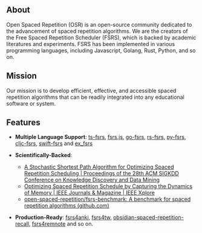 ## About

Open Spaced Repetition (OSR) is an open-source community dedicated to the advancement of spaced repetition algorithms. We are the creators of the Free Spaced Repetition Scheduler (FSRS), which is backed by academic literatures and experiments. FSRS has been implemented in various programming languages, including Javascript, Golang, Rust, Python, and so on.

## Mission

Our mission is to develop efficient, effective, and accessible spaced repetition algorithms that can be readily integrated into any educational software or system.

## Features

- **Multiple Language Support**: [ts-fsrs](https://github.com/open-spaced-repetition/ts-fsrs), [fsrs.js](https://github.com/open-spaced-repetition/fsrs.js), [go-fsrs](https://github.com/open-spaced-repetition/go-fsrs), [rs-fsrs](https://github.com/open-spaced-repetition/rs-fsrs), [py-fsrs](https://github.com/open-spaced-repetition/py-fsrs), [cljc-fsrs](https://github.com/open-spaced-repetition/cljc-fsrs), [swift-fsrs](https://github.com/open-spaced-repetition/swift-fsrs) and [ex_fsrs](https://github.com/open-spaced-repetition/ex_fsrs)
- **Scientifically-Backed**:
  - [A Stochastic Shortest Path Algorithm for Optimizing Spaced Repetition Scheduling | Proceedings of the 28th ACM SIGKDD Conference on Knowledge Discovery and Data Mining](https://dl.acm.org/doi/10.1145/3534678.3539081)
  - [Optimizing Spaced Repetition Schedule by Capturing the Dynamics of Memory | IEEE Journals & Magazine | IEEE Xplore](https://ieeexplore.ieee.org/document/10059206)
  - [open-spaced-repetition/fsrs-benchmark: A benchmark for spaced repetition algorithms (github.com)](https://github.com/open-spaced-repetition/fsrs-benchmark)

- **Production-Ready**: [fsrs4anki](https://github.com/open-spaced-repetition/fsrs4anki), [fsrs4tw](https://github.com/open-spaced-repetition/fsrs4tw), [obsidian-spaced-repetition-recall](https://github.com/open-spaced-repetition/obsidian-spaced-repetition-recall), [fsrs4remnote](https://github.com/open-spaced-repetition/fsrs4remnote) and so on.
